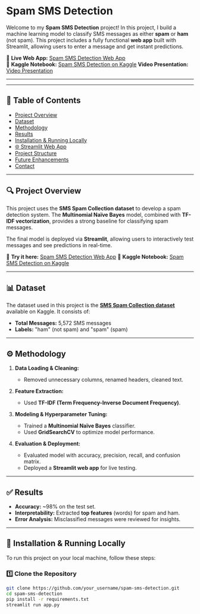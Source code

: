 # Spam SMS Detection

Welcome to my **Spam SMS Detection** project! In this project, I build a machine learning model to classify SMS messages as either **spam** or **ham** (not spam). This project includes a fully functional **web app** built with Streamlit, allowing users to enter a message and get instant predictions.

🔗 **Live Web App:** [Spam SMS Detection Web App](https://spam-sms-detection-jlunztznqpypc4jb4gbnar.streamlit.app/)  
📘 **Kaggle Notebook:** [Spam SMS Detection on Kaggle](https://www.kaggle.com/code/bustergone/spam-sms-detection)
   **Video Presentation:** [Video Presentation](https://drive.google.com/file/d/10z0cUxLIgP7bqNqNmDxmvCQLAYuUZM3M/view)

---

---

## 📌 Table of Contents

- [Project Overview](#project-overview)
- [Dataset](#dataset)
- [Methodology](#methodology)
- [Results](#results)
- [Installation & Running Locally](#installation--running-locally)
- [🌐 Streamlit Web App](#streamlit-web-app)
- [Project Structure](#project-structure)
- [Future Enhancements](#future-enhancements)
- [Contact](#contact)

---

## 🔍 Project Overview

This project uses the **SMS Spam Collection dataset** to develop a spam detection system. The **Multinomial Naïve Bayes** model, combined with **TF-IDF vectorization**, provides a strong baseline for classifying spam messages. 

The final model is deployed via **Streamlit**, allowing users to interactively test messages and see predictions in real-time.

🔗 **Try it here:** [Spam SMS Detection Web App](https://spam-sms-detection-jlunztznqpypc4jb4gbnar.streamlit.app/)
📘 **Kaggle Notebook:** [Spam SMS Detection on Kaggle](https://www.kaggle.com/code/bustergone/spam-sms-detection)

---

## 📊 Dataset

The dataset used in this project is the **[SMS Spam Collection dataset](https://www.kaggle.com/datasets/uciml/sms-spam-collection-dataset)** available on Kaggle. It consists of:

- **Total Messages:** 5,572 SMS messages  
- **Labels:** "ham" (not spam) and "spam" (spam)  

---

## ⚙️ Methodology

1. **Data Loading & Cleaning:**  
   - Removed unnecessary columns, renamed headers, cleaned text.

2. **Feature Extraction:**  
   - Used **TF-IDF (Term Frequency-Inverse Document Frequency)**.

3. **Modeling & Hyperparameter Tuning:**  
   - Trained a **Multinomial Naïve Bayes** classifier.
   - Used **GridSearchCV** to optimize model performance.

4. **Evaluation & Deployment:**  
   - Evaluated model with accuracy, precision, recall, and confusion matrix.
   - Deployed a **Streamlit web app** for live testing.

---

## ✅ Results

- **Accuracy:** ~98% on the test set.
- **Interpretability:** Extracted **top features** (words) for spam and ham.
- **Error Analysis:** Misclassified messages were reviewed for insights.

---

## 🚀 Installation & Running Locally

To run this project on your local machine, follow these steps:

### 1️⃣ **Clone the Repository**
```bash
git clone https://github.com/your_username/spam-sms-detection.git
cd spam-sms-detection
pip install -r requirements.txt
streamlit run app.py
